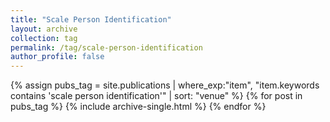 ```yaml
---
title: "Scale Person Identification"
layout: archive
collection: tag
permalink: /tag/scale-person-identification
author_profile: false
---
```


{% assign pubs_tag = site.publications | where_exp:"item", "item.keywords contains 'scale person identification'" | sort: "venue" %}
{% for post in pubs_tag %}
  {% include archive-single.html %}
{% endfor %}